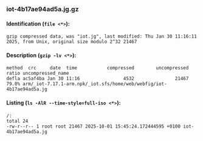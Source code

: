 ### iot-4b17ae94ad5a.jg.gz
#### Identification (`file <*>`):
```
gzip compressed data, was "iot.jg", last modified: Thu Jan 30 11:16:11 2025, from Unix, original size modulo 2^32 21467
```
#### Description (`gzip -lv <*>`):
```
method  crc     date  time           compressed        uncompressed  ratio uncompressed_name
defla ac5af4ba Jan 30 11:16                4532               21467  79.0% arm/_iot-7.17.1-arm.npk/_iot.sfs/home/web/webfig/iot-4b17ae94ad5a.jg
```
#### Listing (`ls -AlR --time-style=full-iso <*>`):
```
/:
total 24
-rw-r--r-- 1 root root 21467 2025-10-01 15:45:24.172444595 +0100 iot-4b17ae94ad5a.jg
```

